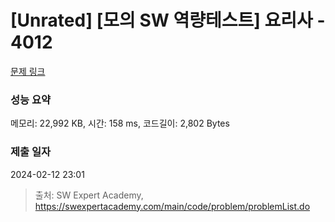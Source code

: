 # [Unrated] [모의 SW 역량테스트] 요리사 - 4012 

[문제 링크](https://swexpertacademy.com/main/code/problem/problemDetail.do?contestProbId=AWIeUtVakTMDFAVH) 

### 성능 요약

메모리: 22,992 KB, 시간: 158 ms, 코드길이: 2,802 Bytes

### 제출 일자

2024-02-12 23:01



> 출처: SW Expert Academy, https://swexpertacademy.com/main/code/problem/problemList.do